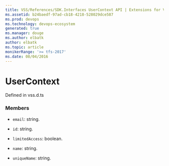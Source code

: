 ```yaml
---
title: VSS/References/SDK.Interfaces UserContext API | Extensions for Visual Studio Team Services
ms.assetid: b24baedf-97ad-cb18-4218-528029dce587
ms.prod: devops
ms.technology: devops-ecosystem
generated: true
ms.manager: douge
ms.author: elbatk
author: elbatk
ms.topic: article
monikerRange: '>= tfs-2017'
ms.date: 08/04/2016
---
```


# UserContext

Defined in vss.d.ts



### Members

* `email`: string. 

* `id`: string. 

* `limitedAccess`: boolean. 

* `name`: string. 

* `uniqueName`: string. 

